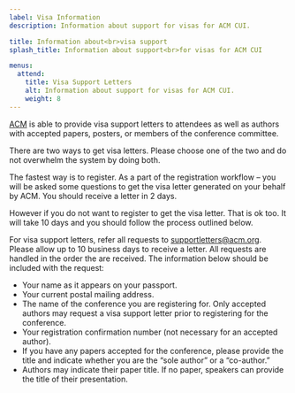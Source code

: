 ```yaml
---
label: Visa Information
description: Information about support for visas for ACM CUI.

title: Information about<br>visa support
splash_title: Information about support<br>for visas for ACM CUI

menus:
  attend:
    title: Visa Support Letters
    alt: Information about support for visas for ACM CUI.
    weight: 8
---
```


[ACM](https://acm.org "The Association for Computing Machinery") is able to provide visa support letters to attendees as well as authors with accepted papers, posters, or members of the conference committee.

There are two ways to get visa letters. Please choose one of the two and do not overwhelm the system by doing both.

The fastest way is to register. As a part of the registration workflow – you will be asked some questions to get the visa letter generated on your behalf by ACM. You should receive a letter in 2 days.

However if you do not want to register to get the visa letter. That is ok too. It will take 10 days and you should follow the process outlined below.

For visa support letters, refer all requests to [supportletters@acm.org](mailto:supportletters@acm.org "Email ACM for a visa support letter"). Please allow up to 10 business days to receive a letter. All requests are handled in the order the are received. The information below should be included with the request:

* Your name as it appears on your passport.
* Your current postal mailing address.
* The name of the conference you are registering for. Only accepted authors may request a visa support letter prior to registering for the conference.
* Your registration confirmation number (not necessary for an accepted author).
* If you have any papers accepted for the conference, please provide the title and indicate whether you are the “sole author” or a “co-author.”
* Authors may indicate their paper title. If no paper, speakers can provide the title of their presentation.
